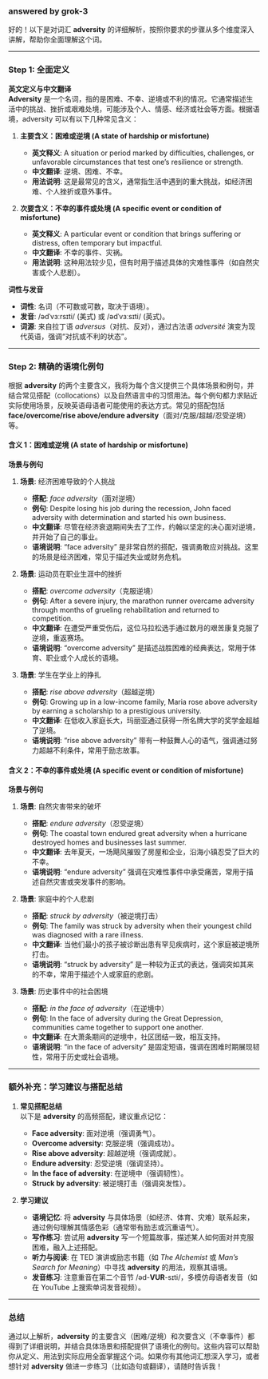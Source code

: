 ### answered by grok-3
好的！以下是对词汇 **adversity** 的详细解析，按照你要求的步骤从多个维度深入讲解，帮助你全面理解这个词。

---

### Step 1: 全面定义

**英文定义与中文翻译**  
**Adversity** 是一个名词，指的是困难、不幸、逆境或不利的情况。它通常描述生活中的挑战、挫折或艰难处境，可能涉及个人、情感、经济或社会等方面。根据语境，adversity 可以有以下几种常见含义：

1. **主要含义：困难或逆境 (A state of hardship or misfortune)**  
   - **英文释义**: A situation or period marked by difficulties, challenges, or unfavorable circumstances that test one’s resilience or strength.  
   - **中文翻译**: 逆境、困难、不幸。  
   - **用法说明**: 这是最常见的含义，通常指生活中遇到的重大挑战，如经济困难、个人挫折或意外事件。

2. **次要含义：不幸的事件或处境 (A specific event or condition of misfortune)**  
   - **英文释义**: A particular event or condition that brings suffering or distress, often temporary but impactful.  
   - **中文翻译**: 不幸的事件、灾祸。  
   - **用法说明**: 这种用法较少见，但有时用于描述具体的灾难性事件（如自然灾害或个人悲剧）。

**词性与发音**  
- **词性**: 名词（不可数或可数，取决于语境）。  
- **发音**: /ədˈvɜːrsɪti/ (美式) 或 /ədˈvɜːsɪti/ (英式)。  
- **词源**: 来自拉丁语 *adversus*（对抗、反对），通过古法语 *adversité* 演变为现代英语，强调“对抗或不利的状态”。

---

### Step 2: 精确的语境化例句

根据 **adversity** 的两个主要含义，我将为每个含义提供三个具体场景和例句，并结合常见搭配（collocations）以及自然语言中的习惯用法。每个例句都力求贴近实际使用场景，反映英语母语者可能使用的表达方式。常见的搭配包括 **face/overcome/rise above/endure adversity**（面对/克服/超越/忍受逆境）等。

#### 含义 1：困难或逆境 (A state of hardship or misfortune)

**场景与例句**  
1. **场景**: 经济困难导致的个人挑战  
   - **搭配**: *face adversity*（面对逆境）  
   - **例句**: Despite losing his job during the recession, John faced adversity with determination and started his own business.  
   - **中文翻译**: 尽管在经济衰退期间失去了工作，约翰以坚定的决心面对逆境，并开始了自己的事业。  
   - **语境说明**: “face adversity” 是非常自然的搭配，强调勇敢应对挑战。这里的场景是经济困难，常见于描述失业或财务危机。

2. **场景**: 运动员在职业生涯中的挫折  
   - **搭配**: *overcome adversity*（克服逆境）  
   - **例句**: After a severe injury, the marathon runner overcame adversity through months of grueling rehabilitation and returned to competition.  
   - **中文翻译**: 在遭受严重受伤后，这位马拉松选手通过数月的艰苦康复克服了逆境，重返赛场。  
   - **语境说明**: “overcome adversity” 是描述战胜困难的经典表达，常用于体育、职业或个人成长的语境。

3. **场景**: 学生在学业上的挣扎  
   - **搭配**: *rise above adversity*（超越逆境）  
   - **例句**: Growing up in a low-income family, Maria rose above adversity by earning a scholarship to a prestigious university.  
   - **中文翻译**: 在低收入家庭长大，玛丽亚通过获得一所名牌大学的奖学金超越了逆境。  
   - **语境说明**: “rise above adversity” 带有一种鼓舞人心的语气，强调通过努力超越不利条件，常用于励志故事。

#### 含义 2：不幸的事件或处境 (A specific event or condition of misfortune)

**场景与例句**  
1. **场景**: 自然灾害带来的破坏  
   - **搭配**: *endure adversity*（忍受逆境）  
   - **例句**: The coastal town endured great adversity when a hurricane destroyed homes and businesses last summer.  
   - **中文翻译**: 去年夏天，一场飓风摧毁了房屋和企业，沿海小镇忍受了巨大的不幸。  
   - **语境说明**: “endure adversity” 强调在灾难性事件中承受痛苦，常用于描述自然灾害或突发事件的影响。

2. **场景**: 家庭中的个人悲剧  
   - **搭配**: *struck by adversity*（被逆境打击）  
   - **例句**: The family was struck by adversity when their youngest child was diagnosed with a rare illness.  
   - **中文翻译**: 当他们最小的孩子被诊断出患有罕见疾病时，这个家庭被逆境所打击。  
   - **语境说明**: “struck by adversity” 是一种较为正式的表达，强调突如其来的不幸，常用于描述个人或家庭的悲剧。

3. **场景**: 历史事件中的社会困境  
   - **搭配**: *in the face of adversity*（在逆境中）  
   - **例句**: In the face of adversity during the Great Depression, communities came together to support one another.  
   - **中文翻译**: 在大萧条期间的逆境中，社区团结一致，相互支持。  
   - **语境说明**: “in the face of adversity” 是固定短语，强调在困难时期展现韧性，常用于历史或社会语境。

---

### 额外补充：学习建议与搭配总结

1. **常见搭配总结**  
   以下是 **adversity** 的高频搭配，建议重点记忆：  
   - **Face adversity**: 面对逆境（强调勇气）。  
   - **Overcome adversity**: 克服逆境（强调成功）。  
   - **Rise above adversity**: 超越逆境（强调成就）。  
   - **Endure adversity**: 忍受逆境（强调坚持）。  
   - **In the face of adversity**: 在逆境中（强调韧性）。  
   - **Struck by adversity**: 被逆境打击（强调突发性）。  

2. **学习建议**  
   - **语境记忆**: 将 **adversity** 与具体场景（如经济、体育、灾难）联系起来，通过例句理解其情感色彩（通常带有励志或沉重语气）。  
   - **写作练习**: 尝试用 **adversity** 写一个短篇故事，描述某人如何面对并克服困难，融入上述搭配。  
   - **听力与阅读**: 在 TED 演讲或励志书籍（如 *The Alchemist* 或 *Man’s Search for Meaning*）中寻找 **adversity** 的用法，观察其语境。  
   - **发音练习**: 注意重音在第二个音节 /əd-**VUR**-sɪti/，多模仿母语者发音（如在 YouTube 上搜索单词发音视频）。

---

### 总结

通过以上解析，**adversity** 的主要含义（困难/逆境）和次要含义（不幸事件）都得到了详细说明，并结合具体场景和搭配提供了语境化的例句。这些内容可以帮助你从定义、用法到实际应用全面掌握这个词。如果你有其他词汇想深入学习，或者想针对 **adversity** 做进一步练习（比如造句或翻译），请随时告诉我！